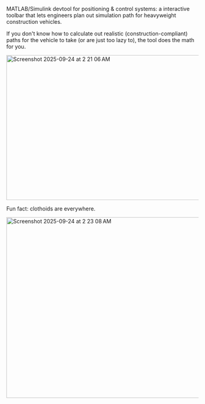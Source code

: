 MATLAB/Simulink devtool for positioning & control systems: a interactive toolbar that lets engineers plan out simulation path for heavyweight construction vehicles. 

If you don't know how to calculate out realistic (construction-compliant) paths for the vehicle to take (or are just too lazy to), the tool does the math for you.

<img width="934" height="380" alt="Screenshot 2025-09-24 at 2 21 06 AM" src="https://github.com/user-attachments/assets/de704f61-5063-46d8-a09e-1ab3ced0cda8" />

Fun fact: clothoids are everywhere.

<img width="623" height="474" alt="Screenshot 2025-09-24 at 2 23 08 AM" src="https://github.com/user-attachments/assets/942d5b16-c794-4c42-9ffa-9f0f5cffc5b8" />
